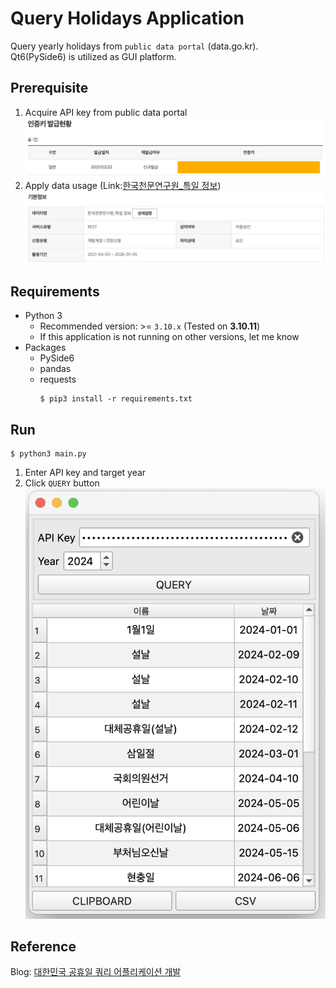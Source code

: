 # Query Holidays Application
Query yearly holidays from `public data portal` (data.go.kr).<br>
Qt6(PySide6) is utilized as GUI platform.

Prerequisite
---
1. Acquire API key from public data portal<br>
    ![apikey.png](./res/apikey.png)
2. Apply data usage (Link:[한국천문연구원_특일 정보](https://www.data.go.kr/tcs/dss/selectApiDataDetailView.do?publicDataPk=15012690)) <br>
    ![datadetail.png](./res/datadetail.png)

Requirements
---
- Python 3
  - Recommended version: >= `3.10.x` (Tested on **3.10.11**)
  - If this application is not running on other versions, let me know
- Packages
  - PySide6
  - pandas
  - requests
    ```shell
    $ pip3 install -r requirements.txt
    ```

Run
---
```shell
$ python3 main.py
```
1. Enter API key and target year
2. Click `QUERY` button
    ![example.png](./res/example.png)

Reference
---
Blog: [대한민국 공휴일 쿼리 어플리케이션 개발](https://yogyui.tistory.com/entry/Python%EB%8C%80%ED%95%9C%EB%AF%BC%EA%B5%AD-%EA%B3%B5%ED%9C%B4%EC%9D%BC-%EC%BF%BC%EB%A6%AC-%EC%96%B4%ED%94%8C%EB%A6%AC%EC%BC%80%EC%9D%B4%EC%85%98-%EA%B0%9C%EB%B0%9C-%EA%B3%B5%EA%B3%B5%EB%8D%B0%EC%9D%B4%ED%84%B0%ED%8F%AC%ED%84%B8)